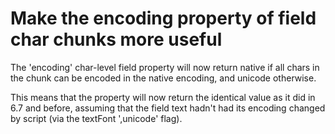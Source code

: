 # Make the encoding property of field char chunks more useful

The 'encoding' char-level field property will now return native
if all chars in the chunk can be encoded in the native encoding,
and unicode otherwise.

This means that the property will now return the identical value
as it did in 6.7 and before, assuming that the field text hadn't
had its encoding changed by script (via the textFont ',unicode'
flag).
